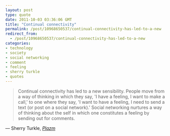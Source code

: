 ```yaml
---
layout: post
type: quote
date: 2011-10-03 03:36:06 GMT
title: "Continual connectivity"
permalink: /post/10968650537/continual-connectivity-has-led-to-a-new
redirect_from: 
  - /post/10968650537/continual-connectivity-has-led-to-a-new
categories:
- technology
- society
- social networking
- comment
- feeling
- sherry turkle
- quotes
---
```

<blockquote>Continual connectivity has led to a new sensibility. People move from a way of thinking in which they say, 'I have a feeling, I want to make a call,' to one where they say, 'I want to have a feeling, I need to send a text (or post on a social network).' Social networking nurtures a way of thinking about the self in which one constitutes a feeling by sending out for comments.</blockquote>
<p>— Sherry Turkle, <a href="http://plazm.com/magazine/features/"><i>Plazm</i></a></p>